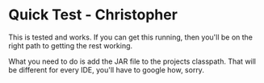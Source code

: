 # Quick Test - Christopher
This is tested and works. If you can get this running, then you'll be on the right path to getting the rest working.

What you need to do is add the JAR file to the projects classpath. That will be different for every IDE, you'll have to google how, sorry.
